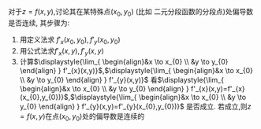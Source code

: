 

对于$z=f(x,y)$,讨论其在某特殊点$(x_{0},y_{0})$ (比如  二元分段函数的分段点)处偏导数是否连续, 其步骤为:
1. 用定义法求 $f'_{x}(x_{0},y_{0}),f'_{y}(x_{0},y_{0})$
2. 用公式法求$f'_{x}(x,y),f'_{y}(x,y)$
3. 计算$\displaystyle{\lim_{ \begin{align}&x \to x_{0} \\ &y \to y_{0} \end{align} } f'_{x}(x,y)}$,$\displaystyle{\lim_{ \begin{align}&x \to x_{0} \\ &y \to y_{0} \end{align} } f'_{y}(x,y)}$
看$\displaystyle{\lim_{ \begin{align}&x \to x_{0} \\ &y \to y_{0} \end{align} } f'_{x}(x,y)=f'_{x}(x_{0},y_{0})}$,$\displaystyle{\lim_{ \begin{align}&x \to x_{0} \\ &y \to y_{0} \end{align} } f'_{y}(x,y)=f'_{y}(x_{0},y_{0})}$ 是否成立.
若成立,则$z=f(x,y)$在点$(x_{0},y_{0})$处的偏导数是连续的
